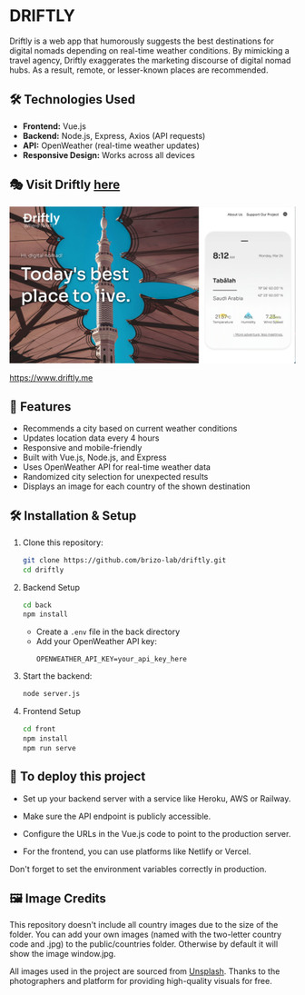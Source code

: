 # DRIFTLY

Driftly is a web app that humorously suggests the best destinations for digital nomads depending on real-time weather conditions. By mimicking a travel agency, Driftly exaggerates the marketing discourse of digital nomad hubs. As a result, remote, or lesser-known places are recommended.

## 🛠️ Technologies Used

- **Frontend:** Vue.js
- **Backend:** Node.js, Express, Axios (API requests)
- **API:** OpenWeather (real-time weather updates)
- **Responsive Design:** Works across all devices

## 🎭 Visit Driftly [here](https://www.driftly.me)

![Alt text](screenshot.gif)

https://www.driftly.me

## 🚀 Features

- Recommends a city based on current weather conditions
- Updates location data every 4 hours
- Responsive and mobile-friendly
- Built with Vue.js, Node.js, and Express
- Uses OpenWeather API for real-time weather data
- Randomized city selection for unexpected results
- Displays an image for each country of the shown destination

## 🛠 Installation & Setup

1. Clone this repository:
   ```sh
   git clone https://github.com/brizo-lab/driftly.git
   cd driftly
   ```
2. Backend Setup
   ```sh
   cd back
   npm install
   ```

   - Create a `.env` file in the back directory
   - Add your OpenWeather API key:
     ```
     OPENWEATHER_API_KEY=your_api_key_here
     ```
4. Start the backend:
   ```sh
   node server.js
   ```
5. Frontend Setup
   ```sh
   cd front
   npm install
   npm run serve
   ```

## 🎉 To deploy this project

   - Set up your backend server with a service like Heroku, AWS or Railway.

   - Make sure the API endpoint is publicly accessible.

   - Configure the URLs in the Vue.js code to point to the production server.

   - For the frontend, you can use platforms like Netlify or Vercel.

Don't forget to set the environment variables correctly in production.

## 🖼️ Image Credits

This repository doesn't include all country images due to the size of the folder. You can add your own images (named with the two-letter country code and .jpg) to the public/countries folder. Otherwise by default it will show the image window.jpg.

All images used in the project are sourced from [Unsplash](https://unsplash.com). Thanks to the photographers and platform for providing high-quality visuals for free.



